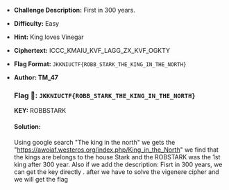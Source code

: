 - **Challenge Description:** First in 300 years.
 - **Difficulty:** Easy
 - **Hint:** King loves Vinegar
 - **Ciphertext:** ICCC_KMAIU_KVF_LAGG_ZX_KVF_OGKTY
 - **Flag Format:** `JKKNIUCTF{ROBB_STARK_THE_KING_IN_THE_NORTH}`
 - **Author: TM_47**

   ### **Flag 🚩:** `JKKNIUCTF{ROBB_STARK_THE_KING_IN_THE_NORTH}`
   **KEY:** ROBBSTARK
   #### Solution:
   Using google search "The king in the north" we gets the "https://awoiaf.westeros.org/index.php/King_in_the_North" we find that the kings are belongs to the house Stark and the ROBSTARK was the 1st king after 300 year. Also if we add the description: Fisrt in 300 years, we can get the key directly . after we have to solve the vigenere cipher and we will get the flag
   
